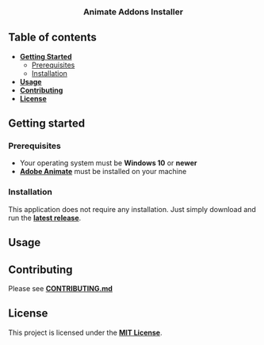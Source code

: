 <h3 align="center">Animate Addons Installer</h3>



## Table of contents
- [**Getting Started**](#getting-started "animate-addons/installer#getting-started")
  - [Prerequisites](#prerequisites "animate-addons/installer#prerequisites")
  - [Installation](#installation "animate-addons/installer#installation")
- [**Usage**](#usage "animate-addons/installer#usage")
- [**Contributing**](r#contributing "animate-addons/installer#license")
- [**License**](#license "animate-addons/installer#license")

## Getting started
### Prerequisites
- Your operating system must be **Windows 10** or **newer**
- [**Adobe Animate**](https://www.adobe.com/products/animate.html) must be installed on your machine
### Installation
This application does not require any installation. Just simply download and run the [**latest release**](https://github.com/animate-addons/installer/releases/latest).

## Usage

## Contributing
Please see [**CONTRIBUTING.md**](https://github.com/animate-addons/installer/blob/main/.github/CONTRIBUTING.md)

## License
This project is licensed under the [**MIT License**](https://github.com/animate-addons/installer/blob/main/LICENSE).
